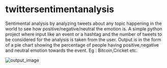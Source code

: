 # twittersentimentanalysis
Sentimental analysis by analyzing tweets about any topic happening in the world to see how positive/negative/neutral the emotion is.
A simple python project where input like an event or a hashtag and the number of tweets to be considered for the analysis is taken from the user. Output is in the form of a pie chart showing the percentage of people having positive,negative and neutral emotion towards the event.
Eg : Bitcoin,Cricket etc.

![output_image](https://user-images.githubusercontent.com/45012445/80920060-014cc380-8d8b-11ea-9a43-827a2731f748.png)
